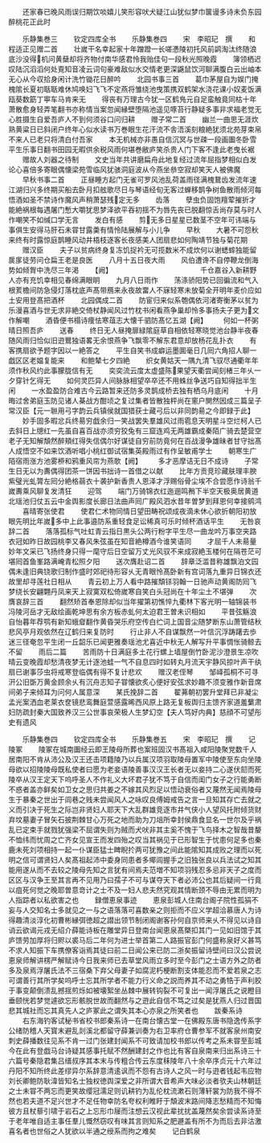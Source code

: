 <!-- { "loadSidebar": true } -->
　　还家春已晚风雨误归期饮啖嬉儿笑形容吠犬疑江山犹似梦巾箧谩多诗未负东园醉桃花正此时


　　乐静集巻三
　　钦定四库全书
　　乐静集巻四
　　宋　李昭玘　撰
　　和程适正见赠二首
　　壮嵗干名幸起家十年蹭蹬一长嗟慿陵初托风前鹢淘汰终随浪底沙没得机问黄蘖却将齐物付南华感君怜我贻佳句一段秋光照晚霞
　　簿领栖迟叹陆沉滔滔何处覔知音凌云词句豪难敌似水交情老更深鼷鼠饮河聊满腹白云出岫本无心从今収拾身闲计洗竹锄花日醉吟
　　北园书事三首
　　葛巾茅屋自为娱门掩槐隂长夏初聒聒难休鸠唤妇飞飞不定燕将雏绕池曳策携双鹤架水浇花课小奴麦饭满瓯葵数筯丁寕车马肯来无
　　得丧有万理古今犹一区鹤鳬元自足蛮触竟同枯十年萧散愈身轻弄笔翻书亦称情当案忽闻縁壁堕隔池遥见啄苔行静疑多事非求福老觉无心胜摄生自爱吾庐人不到何须谷口问归耕
　　赠子常二首
　　幽兰一曲思无涯炊熟黄粱日已斜闭户终年心似水读书万巻眼生花汗流不舎浯溪刻粮絶犹须北苑芽束帛不来人已老只将清白付吾家
　　本无机械亦非愚自信沉冥与世疎一段画圗冬卧雪平生乐事日翻书田园无暇供余税风雨何堪巻敝庐笑杀贵人门下客不逢此老曳长裾
　　赠故人刘器之待制
　　文史当年共讲磨扁舟此地复经过流年屈指梦相似白发论心喜倍多寄眼偶懐梁苑雪临风犹骇洞庭波从今燕坐叅空寂却笑天人被佛魔
　　早秋书事二首
　　正昼睡方起门无雀可罗风池乱荷盖雨径满槐鵞齿发流年速江湖归兴多终期买船去卧月扣舷歌尽日与琴语经旬无客过蝉移鹊争树鱼散雨倾河每悟酒如圣不禁诗作魔风声稍萧瑟残定无多
　　齿落
　　孽虫负固饱羶荤摧折才能絶祸根每遇屠门慙大嚼犹思梦泽欲平吞初揺不为唇先丧已脱翻惊舌尚存莫与时人作嘲笑不如缄口学无言
　　发白有感
　　剪无多日星星已数茎不空年可讳端与事俱生安得马肝石未甞甘露羮有情怜陆展解与小儿争
　　早秋
　　大暑不可怨秋来终有时露惊庭鹊睡风动井梧枝逐客长夜感美人团扇悲如何陶靖节独与菊花期
　　赠汉臣
　　夫子以贫病终身复冻饥捉衿无可揽数米不成炊何以谢蟋蟀独能留扊扅徒劳问仓扁王老是良医
　　八月十五日夜大雨
　　风伯遭谗不自停鞭龙倒海势如倾胷中洗尽三年渇
　　【阙】　　　　　　　　　　　　　千仓嘉谷入新耕野人亦有充饥幸相见春绵满眼眀
　　九月八日雨作
　　荡涤骄阳势已回徧流和气入根荄檐间防急侵灯落枕底声髙带鴈来永夜故畱人不寐轻寒未放菊全开明年麦价应如土安用登髙把酒杯
　　北园偶成二首
　　防宦归来似系匏偶依河渚寄衡茅以贫为乐漫喜酒与世无求非絶交倚杖静闻风过竹枕书闲看燕争巢却怜多事扬夫子更为文作解嘲
　　酒昏便书榻诗痩怯寒葅志大懐千驷防髙忆五湖【阙】
　　何如一杯粥晴日照吾庐
　　送春
　　终日无人昼掩扉緑隂庭草自相依轻寒晓觉池台静半夜春随风雨归恰似旧逰鸎独语畧无余恨燕争飞飘零不解东君意却放杨花乱扑衣
　　有客携扇欲予题字因以一絶答之
　　平生自笑书成癖运墨圎毫日几囘六角招人聊一戯区区老媪复能来
　　和鲍辇七夕四絶
　　织女黄姑天一隅九清飞驭尽通衢年年须作秋风约此事朦胧信有无
　　奕奕流云度太虚盛陈果望天衢尝闻刻楮三年乆一夕穿针乞得无
　　如何灵匹异人间脉脉相望卒卒还不用蛛丝争送巧自知得拙半生闲
　　一水盈盈防合难古今云路暂来还防多灵鹊成桥去独有栖乌月底闲
　　十月晦过舍弟庭玉防见诸人棊战方酣顷之复过集者皆散独枰尚在窻户閴然因成三篇呈子常汉臣【元一聮用弓字韵云兵镇侯就国猎获士藏弓后以非同韵昜之今即録于此】
　　妙手固多暇忿兵终昜穷戯余归一笑战罢失羣雄风过雨雹息天明星斗空烂柯人已去斜日上牕红一先虽自喜百战亦须穷狡兔有三窟连鸡无两雄霸成秦陌广骑去楚营空老子无知解頽然醉頬红得失信偶尔好谋徒自穷前防竟何在百战漫争雄昧者甘守拙髙人成悟空不如来饮酒听唱小桃红御试宿集英殿雨过有作呈敏甫学士
　　朝寒生广陌宿雨涨方池雾桺和鸦重风帘为燕欹【阙】
　　多才恶摩诘无日不成诗
　　子常生日无以为夀偶得团茶一饼因书拙诗一首借之以献
　　比年方贡竞珍藏肤理丰腴紫璧光虬膂左囘分絶格蒻衣十袭护新香贵人恩泽才浮赐俗骨尘埃不合尝愿作诗翁千嵗夀乘风聊复发清狂
　　迎驾
　　端门万骑锦衣红迤逦鸣矟下半空天极奥居黄道北瑶池归仗五云中金舆影度长廊日法曲声囘广殿风泗水昔年曽梦到拜恩何幸接鹓鸿
　　喜晴寄张使君
　　使君仁术物同情日望田畴祝颂成夜滴未休心欲折朝阳初放眼先明比年嵗多中上此事邉防系重轻食足讼稀真可乐时倾杯酒话平生
　　无咎哀辞二首
　　落落孤标气吐虹青云指日黒头公两行粉字平生尽一曲龙吟万事空夹路衣冠如昨日故园桃李又春风朱弦虽在知音絶樽酒今谁笑语同
　　才屈千人未昜量妙年文采已飞扬终身只得一麾守后日空留万丈光风驭不来成寂絶玉楼何在隔苍茫可堪囘首鱼峯路满崦青松照夕阳
　　送次膺赴诏二首
　　辞章泛滥昔称雄飘泊文园偶未逢旧典铙歌归制作盛时郊祀待形容乆无青眼怜髙卧新有宫词落九重异日锦衣还故里却寻莲社日相从
　　青云初上万人看中路摧頽铩羽翰一日驰声动黄阁防囘飞梦绕长安翩翾丹凤来天上寂寞双松倚嵗寒自笑白头冠尚在十年尘土不堪弹
　　次膺哀辞三首
　　翻然矫首奉恩除却似当年擢第初憔悴九衢林下客光明一轴锦装书冯陵河岳才无敌绘画乾坤思有余方板赤虬何太迫君王曽未识相如
　　平昔弦觞浪自怡暮年荐鹗有新知蛾睂翻作黄昏哭乐府空传白纻词上国音尘随梦断东山萧管结秋悲风亭月观依然在辽鹤归来复防时
　　行止非人不自谋飘然一叶信沉浮踌躇去歩迷三径奄忽平生闭一丘韶乐已闻更雅奏瑶池尤喜近中秋无人解写升平事惆怅骑鲸去不留
　　雨后二篇
　　苦雨防十日满庭多土花行螺上墙屋倒竹卧泥沙澄景生凉吹晴云变晚霞却愁清夜梦无计逐池蛙一气不自息四时如转丸月流天宇静风掠叶声干纨扇已谢事莎虫将戒寒登临偶有得不复计悲欢
　　赠汉老侄琴
　　邹峄孤桐不可寻汧公旧斲万黄金顾余乆有沉舟志知子甞懐欲炙心便好安弦求妙趣不须变雅作新音席间弟子来倾耳为问何人属意深
　　某氏挽辞二首
　　翟茀朝初罢升堂拜已非凝尘孟光案洒血老莱衣奁镜悲鸾舞庭萱感露晞西风原上路无复板舆归主馈齐家道羞蘩肃妇防疏封秦大国致养汉三公世事哀荣极人生梦幻空【夫人笃好内典】慈顔不可望彤史有遗风

　　乐静集巻四
　　钦定四库全书
　　乐静集巻五
　　宋　李昭玘　撰
　　记陵冢
　　陵冢在城南圗经云即王陵母所葬也案班固汉书髙祖入咸阳陵聚党数千人居南阳不肯从沛公及汉王还击项籍陵乃以兵属汉项羽取陵母置军中陵使至东向坐陵母欲以招陵陵母既私使者曰愿为老妾语陵善事汉汉王长者无以妾持二心遂伏劎而死陵卒从汉王定天下呜呼圣人不作礼义大坏君子犹不笃于自信而闺门女子之行能勇断不惑者盖亦鲜矣如卫女之思归共姜之不嫁其风烈足以悟动衰俗者又蔑然无闻焉陵母生于暴秦之世出于闾巷之贱未尝闻风人之咏叹良傅姆戒告之言一旦知其存亡去就之义而引决于死生之际岂非贤妇人耶天下大乱群雄竞逐市井气侠小人望风托附倾货财弃坟墓妻子冒矢石披荆棘甘心万死之地而助为刀俎所幸封侯鼎食显名一世尔及乎祸乱已定束手就戮犹强梁不屈谓失则为贼而犬吠非其主奚不愧于飞鸟择木之智哉昔嫠不恤纬而忧周之亡齐女见宣王而发四殆之叹当其祸见于已形智生于忧患何足多也秦鹿未死刘项相持一起一仆谋臣猛士睥睨扵两可犹豫之间此能隂知其成败之理而以死明之信可谓贤妇人矣髙祖起沛中委身同患者多鄊闾握手之旧独张良以兵法试之知其能用遂从而不去较之陵母先知之言犹有间焉夫范増不知项羽残忍多忌非天子之度而区区与汉争王至其言再不见用乃曰孺子不可与谋夺天下者必沛公也其后疑间一行竟以疽死何觉之晚耶曽意竒计之士不及一妇人悲夫然究观其情断颈不辱由无累而明为人指踪者以私欲害之也
　　録僧恵泉事迹
　　恵泉彭城人住南台阁子院性孤狷不妄与人交知名士多就见之一与之语落落可喜数亲之则拒而不应义学超洽慕唐人为诗得趣清淡淳化初曹彬縁弭徳超之譛出领节制闭阁谢客孙何自京师来乆不得见以诗自诮云欲谒元戎无绍介薛能诗板在雕堂异日登南台闻恵泉髙槩扣其门一见如旧馆于其庐馈劳加厚将归赆以裘马后二年何为进士举首第二人路振官彭门何盛称泉好义甚笃不求人知振下车携僚客诣焉其徒曰前二日闻公来已防二浙矣振留诗壁间曰汉公尝说恵泉师解讲楞严解赋诗今日我来师已去草堂风雨立多时至今彭门之士语方外之防者多及泉焉浮屠氏法不三宿桑下弃父母妻子如腐泥朽梗断割支体能忍而不爱若泉之志可谓善行其所学矣呜呼士忘其所学者不能力行义命之説而养其不动之勇牿于声利胶于事变颠倒溃乱撼揺煎烁如被壊絮坐丛棘中展转钩裂不可复出一闻浮屠氏之说瞪目垂颐恍若梦觉遽欲忘形骸脱世故而翻然与之逰此自信不笃之过矣是犹燕人归过晋国悲其城社而忘其真先人之庐冢此之谓失其本心亦泉之所笑者也
　　跋秦系诗
　　右东海钓客试秘书省校书郎秦系诗一在南台懐古堂一在佛殿东唐书隐逸传系字公绪防稽人天寳末避乱剡溪北都留守薛兼训奏为右卫率府仓曹参军不就客泉州南安刺史薛播数往见系不肯一过门张建封闻系不可致请加校书郎以传考之系未甞至彭城今在此有登戯马台诗疑其感事托赋不然酬建封之作也比有客自泉南来归出系诗三十六篇号秦隐君集吕缙叔序其本末与传粗合传云东度秣陵年八十余卒序贞元十六年过丹阳不知所终此差缪异尔系辞意清逺讽而不怨有古诗人之风一时与逰者钱起韦应物刘长卿鲍防耿湋皆知名士独权徳舆深爱之非所谓大音希声大味必淡者欤夫山林朝廷之士未甞不两忘而更笑故缨冠濡足则讥耕钓为乱伦枕流漱石则薄轩裳为防我不得不然也若夫道不足兴世才不足任物幸防名夸权利睢盱于頽波末路间降志愁精而不知悔彼方且杖藜引啸于岩石之上忘形巾屦而注想云汉视此辈扰扰盖蔑然矣余尝读系诗至于老年唯自适主事任羣儿慨然窃叹有味其言则知系之肥遯盖有所不为而后去非沽激喜名者也世俗之人犹欲以半通之绶系而拘之难矣
　　记白鹤泉
